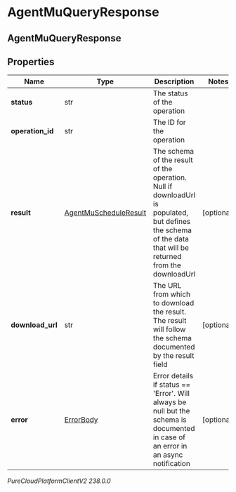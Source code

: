 # AgentMuQueryResponse

## AgentMuQueryResponse

## Properties

|Name | Type | Description | Notes|
|------------ | ------------- | ------------- | -------------|
| **status** | str | The status of the operation | |
| **operation_id** | str | The ID for the operation | |
| **result** | [AgentMuScheduleResult](AgentMuScheduleResult) | The schema of the result of the operation. Null if downloadUrl is populated, but defines the schema of the data that will be returned from the downloadUrl | [optional] |
| **download_url** | str | The URL from which to download the result. The result will follow the schema documented by the result field | [optional] |
| **error** | [ErrorBody](ErrorBody) | Error details if status &#x3D;&#x3D; &#39;Error&#39;. Will always be null but the schema is documented in case of an error in an async notification | [optional] |



_PureCloudPlatformClientV2 238.0.0_
